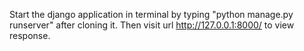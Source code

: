 Start the django application in terminal by typing "python manage.py runserver" after cloning it.
Then visit url http://127.0.0.1:8000/ to view response.
